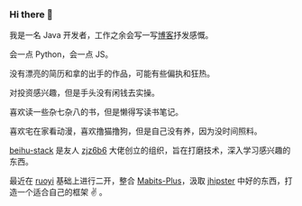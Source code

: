 ### Hi there 👋


<!--
**GlacierBo/GlacierBo** is a ✨ _special_ ✨ repository because its `README.md` (this file) appears on your GitHub profile.

Here are some ideas to get you started:

- 🔭 I’m currently working on ...
- 🌱 I’m currently learning ...
- 👯 I’m looking to collaborate on ...
- 🤔 I’m looking for help with ...
- 💬 Ask me about ...
- 📫 How to reach me: ...
- 😄 Pronouns: ...
- ⚡ Fun fact: ...
-->
         
我是一名 Java 开发者，工作之余会写一写[博客](https://blog.fpdan.cn/)抒发感慨。

会一点 Python，会一点 JS。

没有漂亮的简历和拿的出手的作品，可能有些偏执和狂热。

对投资感兴趣，但是手头没有闲钱去实操。

喜欢读一些杂七杂八的书，但是懒得写读书笔记。

喜欢宅在家看动漫，喜欢撸猫撸狗，但是自己没有养，因为没时间照料。

[beihu-stack](https://github.com/beihu-stack) 是友人 [zjz6b6](https://github.com/zjz6b6) 大佬创立的组织，旨在打磨技术，深入学习感兴趣的东西。

最近在 [ruoyi](https://doc.ruoyi.vip/) 基础上进行二开，整合 [Mabits-Plus](https://mp.baomidou.com/)，汲取 [jhipster](https://www.jhipster.tech/) 中好的东西，打造一个适合自己的框架 :v: 。
